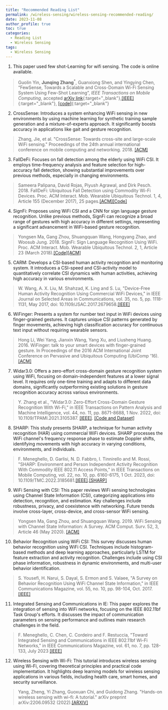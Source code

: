 ```yaml
---
title: "Recommended Reading List"
permalink: /wireless-sensing/wireless-sensing-recommended-reading/
date: 2023-11-08
author_profile: true
toc: true
categories:
  - Reading List
  - Wireless Sensing
tags:
  - Wireless Sensing
---
```


1. This paper used few shot-Learning for wifi sensing. The code is online available.
> Guolin Yin, **Junqing Zhang**<sup>*</sup>, Guanxiong Shen, and Yingying Chen, “FewSense, Towards a Scalable and Cross-Domain Wi-Fi Sensing System Using Few-Shot Learning”, _IEEE Transactions on Mobile Computing_, accepted [arXiv link](https://arxiv.org/abs/2203.02014){:target="_blank"},[[IEEE]](https://ieeexplore.ieee.org/document/9947336){:target="_blank"}, [[code]](https://github.com/Guolin-Yin/FewSense){:target="_blank"}
2. CrossSense: Introduces a system enhancing WiFi sensing in new environments by using machine learning for synthetic training sample generation and a mixture-of-experts approach. It significantly boosts accuracy in applications like gait and gesture recognition​​.
> Zhang, Jie, et al. "CrossSense: Towards cross-site and large-scale WiFi sensing." Proceedings of the 24th annual international conference on mobile computing and networking. 2018. [[ACM]](https://dl.acm.org/doi/abs/10.1145/3241539.3241570)
3. FallDeFi: Focuses on fall detection among the elderly using WiFi CSI. It employs time-frequency analysis and feature selection for high-accuracy fall detection, showing substantial improvements over previous methods, especially in changing environments​​. 
> Sameera Palipana, David Rojas, Piyush Agrawal, and Dirk Pesch. 2018. FallDeFi: Ubiquitous Fall Detection using Commodity Wi-Fi Devices. Proc. ACM Interact. Mob. Wearable Ubiquitous Technol. 1, 4, Article 155 (December 2017), 25 pages.[[ACM]](https://dl.acm.org/doi/10.1145/3161183)[[Code]](https://github.com/dmsp123/FallDeFi/tree/master)
4. SignFi: Proposes using WiFi CSI and a CNN for sign language gesture recognition. Unlike previous methods, SignFi can recognize a broad range of gestures with high accuracy in different settings, representing a significant advancement in WiFi-based gesture recognition​​.
> Yongsen Ma, Gang Zhou, Shuangquan Wang, Hongyang Zhao, and Woosub Jung. 2018. SignFi: Sign Language Recognition Using WiFi. Proc. ACM Interact. Mob. Wearable Ubiquitous Technol. 2, 1, Article 23 (March 2018).[[Code]](https://yongsen.github.io/SignFi/)[[ACM]](https://dl.acm.org/doi/10.1145/3191755) 

5. CARM: Develops a CSI-based human activity recognition and monitoring system. It introduces a CSI-speed and CSI-activity model to quantitatively correlate CSI dynamics with human activities, achieving high accuracy in various environments​​.
> W. Wang, A. X. Liu, M. Shahzad, K. Ling and S. Lu, "Device-Free Human Activity Recognition Using Commercial WiFi Devices," in IEEE Journal on Selected Areas in Communications, vol. 35, no. 5, pp. 1118-1131, May 2017, doi: 10.1109/JSAC.2017.2679658.[[IEEE]](https://ieeexplore.ieee.org/document/7875148)

6. WiFinger: Presents a system for number text input in WiFi devices using finger-grained gestures. It captures unique CSI patterns generated by finger movements, achieving high classification accuracy for continuous text input without requiring wearable sensors​​.
> Hong Li, Wei Yang, Jianxin Wang, Yang Xu, and Liusheng Huang. 2016. WiFinger: talk to your smart devices with finger-grained gesture. In Proceedings of the 2016 ACM International Joint Conference on Pervasive and Ubiquitous Computing (UbiComp '16). [[ACM]](https://dl.acm.org/doi/10.1145/2971648.2971738)
7. Widar3.0: Offers a zero-effort cross-domain gesture recognition system using WiFi, focusing on domain-independent features at a lower signal level. It requires only one-time training and adapts to different data domains, significantly outperforming existing solutions in gesture recognition accuracy across various environments​​.
> Y. Zhang et al., "Widar3.0: Zero-Effort Cross-Domain Gesture Recognition With Wi-Fi," in IEEE Transactions on Pattern Analysis and Machine Intelligence, vol. 44, no. 11, pp. 8671-8688, 1 Nov. 2022, doi: 10.1109/TPAMI.2021.3105387. [[IEEE]](https://ieeexplore.ieee.org/document/9516988). [[Code and Dataset]](http://tns.thss.tsinghua.edu.cn/widar3.0/)

8.  SHARP: This study presents SHARP, a technique for human activity recognition (HAR) using commercial WiFi devices. SHARP processes the WiFi channel's frequency response phase to estimate Doppler shifts, identifying movements with high accuracy in varying conditions, environments, and individuals​​.
> F. Meneghello, D. Garlisi, N. D. Fabbro, I. Tinnirello and M. Rossi, "SHARP: Environment and Person Independent Activity Recognition With Commodity IEEE 802.11 Access Points," in IEEE Transactions on Mobile Computing, vol. 22, no. 10, pp. 6160-6175, 1 Oct. 2023, doi: 10.1109/TMC.2022.3185681.[[IEEE]](https://ieeexplore.ieee.org/document/9804861).[[SHARP]](https://github.com/francescamen/SHARP/tree/main)

9. WiFi Sensing with CSI: This paper reviews WiFi sensing technologies using Channel State Information (CSI), categorizing applications into detection, recognition, and estimation. Key challenges include robustness, privacy, and coexistence with networking. Future trends involve cross-layer, cross-device, and cross-sensor WiFi sensing​​.
> Yongsen Ma, Gang Zhou, and Shuangquan Wang. 2019. WiFi Sensing with Channel State Information: A Survey. ACM Comput. Surv. 52, 3, Article 46 (May 2020). [[ACM]](https://dl.acm.org/doi/10.1145/3310194)

10. Behavior Recognition using WiFi CSI: This survey discusses human behavior recognition using WiFi CSI. Techniques include histogram-based methods and deep learning approaches, particularly LSTM for feature extraction and activity recognition. Challenges include using CSI phase information, robustness in dynamic environments, and multi-user behavior identification​​.
> S. Yousefi, H. Narui, S. Dayal, S. Ermon and S. Valaee, "A Survey on Behavior Recognition Using WiFi Channel State Information," in IEEE Communications Magazine, vol. 55, no. 10, pp. 98-104, Oct. 2017.[[IEEE]](https://ieeexplore.ieee.org/document/8067693)

11.   Integrated Sensing and Communications in IE: This paper explores the integration of sensing into WiFi networks, focusing on the IEEE 802.11bf Task Group's efforts. It discusses the impact of communication parameters on sensing performance and outlines main research challenges in the field​​.
> F. Meneghello, C. Chen, C. Cordeiro and F. Restuccia, "Toward Integrated Sensing and Communications in IEEE 802.11bf Wi-Fi Networks," in IEEE Communications Magazine, vol. 61, no. 7, pp. 128-133, July 2023 [[IEEE]](https://ieeexplore.ieee.org/abstract/document/10192291)


12.  Wireless Sensing with Wi-Fi: This tutorial introduces wireless sensing using Wi-Fi, covering theoretical principles and practical code implementation. It highlights deep learning models for wireless sensing applications in various fields, including health care, smart homes, and security surveillance​​.
> Yang, Zheng, Yi Zhang, Guoxuan Chi, and Guidong Zhang. "Hands-on wireless sensing with wi-fi: A tutorial." arXiv preprint arXiv:2206.09532 (2022).[[ARXIV]](https://arxiv.org/abs/2206.09532)